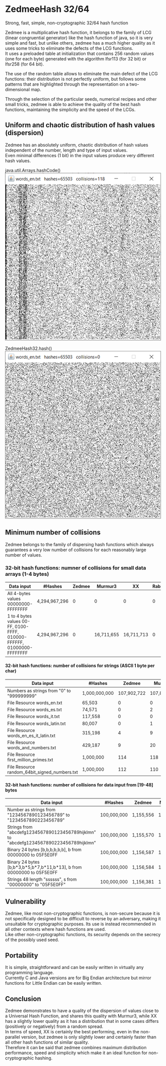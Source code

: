 # ZedmeeHash 32/64
Strong, fast, simple, non-cryptographic 32/64 hash function  

Zedmee is a multiplicative hash function, it belongs to the family of LCG (linear congruential generator) like the hash function of java, so it is very simple and fast, but unlike others, zedmee has a much higher quality as it uses some tricks to eliminate the defects of the LCG functions.  
It uses a preloaded table at initialization that contains 256 random values (one for each byte) generated with the algorithm lfsr113 (for 32 bit) or lfsr258 (for 64 bit).  

The use of the random table allows to eliminate the main defect of the LCG functions: their distribution is not perfectly uniform, but follows some patterns that are highlighted through the representation on a two-dimensional map.  

Through the selection of the particular seeds, numerical recipes and other small tricks, zedmee is able to achieve the quality of the best hash functions, maintaining the simplicity and the speed of the LCGs.  

## Uniform and chaotic distribution of hash values (dispersion)
Zedmee has an absolutely uniform, chaotic distribution of hash values independent of the number, length and type of input values.  
Even minimal differences (1 bit) in the input values produce very different hash values.  

java.util.Arrays.hashCode()  
![Alt Text](https://raw.githubusercontent.com/matteo65/ZedmeeHash/main/Resource/java_hash.png)
  
ZedmeeHash32.hash()  
![Alt Text](https://raw.githubusercontent.com/matteo65/ZedmeeHash/main/Resource/zmh_distributions.png)

## Minimum number of collisions
Zedmee belongs to the family of dispersing hash functions which always guarantees a very low number of collisions for each reasonably large number of values.  

### 32-bit hash functions: numner of collisions for small data arrays (1-4 bytes)

Data input                                                            |   #Hashes   | Zedmee | Murmur3|    XX  |  Rabin
--------------------------------------------------------------------- |-------------|--------|--------|--------|--------
All 4-bytes values 00000000-FFFFFFFF                                  |4,294,967,296|       0|       0|       0|      0
1 to 4 bytes values 00-FF, 0100-FFFF, 010000-FFFFFF, 01000000-FFFFFFFF|4,294,967,296|       0|16,711,655|16,711,713| 0

#### 32-bit hash functions: number of collisions for strings (ASCII 1 byte per char)

Data input                                                  |#Hashes   | Zedmee | Murmur3 |   XX   |  Rabin
------------------------------------------------------------|----------|--------|---------|--------|---------
Numbers as strings from "0" to "999999999"                  |1,000,000,000|107,902,722|107,822,463|110,287,893|365,950,432
File Resource words_en.txt                                  | 65,503   |       0|        0|       0|      14
File Resource words_es.txt                                  | 74,571   |       0|        2|       0|      38
File Resource words_it.txt                                  |117,558   |       0|        0|       2|      28
File Resource words_latin.txt                               | 80,007   |       0|        1|       1|      34
File Resource words_en_es_it_latin.txt                      |315,198   |       4|        9|       9|     271
File Resource words_and_numbers.txt                         |429,187   |       9|       20|      19|     251
File Resource first_million_primes.txt                      |1,000,000 |     114|      118|      85|       0
File Resource random_64bit_signed_numbers.txt               |1,000,000 |     112|      110|     143|     122

#### 32-bit hash functions: number of collisions for data input from [19-48] bytes

Data input                                                                             | #Hashes   |  Zedmee   | Murmur3  |     XX   | Rabin
---------------------------------------------------------------------------------------|-----------|-----------|----------|----------|----------
Number as strings from "1234567890123456789" to "1234567890223456789"                  |100,000,000| 1,155,556 | 1,155,789|   808,693|         0      
Strings from "abcdefg1234567890123456789hijklmn" to "abcdefg1234567890223456789hijklmn"|100,000,000| 1,155,570 | 1,152,600| 1,037,151|         0  
Binary 24 bytes [b,b,b,b,b,b], b from 00000000 to 05F5E0FF                             |100,000,000| 1,156,587 | 1,154,653| 1,411,483|         0
Binary 24 bytes [b,b\*3,b\*5,b\*7,b\*11,b\*13], b from 00000000 to 05F5E0FF            |100,000,000| 1,156,584 | 1,154,542| 1,160,003| 1,150,862
Strings 48 length "ssssss", s from "00000000" to "05F5E0FF"                            |100,000,000| 1,156,381 | 1,156,254| 1,155,854|22,595,936


## Vulnerability
Zedmee, like most non-cryptographic functions, is non-secure because it is not specifically designed to be difficult to reverse by an adversary, making it unsuitable for cryptographic purposes. Its use is instead recommended in all other contexts where hash functions are used.  
Like other non-cryptographic functions, its security depends on the secrecy of the possibly used seed.  

## Portability
It is simple, straightforward and can be easily written in virtually any programming language.  
Currently C and Java versions are for Big Endian architecture but mirror functions for Little Endian can be easily written.  

## Conclusion
Zedmee demonstrates to have a quality of the dispersion of values close to a Universal Hash Function, and shares this quality with Murmur3, while XX has a slightly lower quality as it has a distribution that in some cases differs (positively or negatively) from a random spread.  
In terms of speed, XX is certainly the best performing, even in the non-parallel version, but zedmee is only slightly lower and certainly faster than all other hash functions of similar quality.  
Therefore it can be said that zedmee combines maximum distribution performance, speed and simplicity which make it an ideal function for non-cryptographic hashing.  
